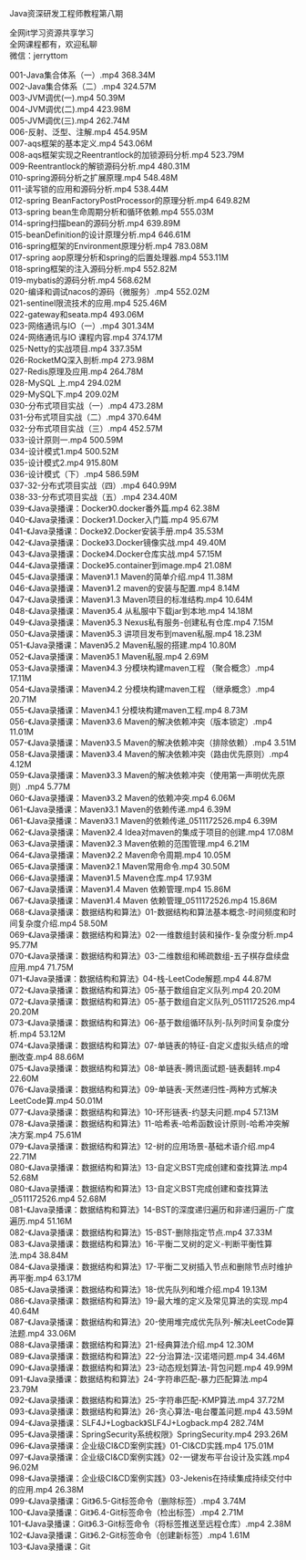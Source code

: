 Java资深研发工程师教程第八期

全网it学习资源共享学习<br>全网课程都有，欢迎私聊<br>微信：jerryttom<br>

001-Java集合体系（一）.mp4 368.34M<br> 002-Java集合体系（二）.mp4 324.57M<br> 003-JVM调优(一).mp4 50.39M<br> 004-JVM调优(二).mp4 423.98M<br> 005-JVM调优(三).mp4 262.74M<br> 006-反射、泛型、注解.mp4 454.95M<br> 007-aqs框架的基本定义.mp4 543.06M<br> 008-aqs框架实现之Reentrantlock的加锁源码分析.mp4 523.79M<br> 009-Reentrantlock的解锁源码分析.mp4 480.31M<br> 010-spring源码分析之扩展原理.mp4 548.48M<br> 011-读写锁的应用和源码分析.mp4 538.44M<br> 012-spring BeanFactoryPostProcessor的原理分析.mp4 649.82M<br> 013-spring bean生命周期分析和循环依赖.mp4 555.03M<br> 014-spring扫描bean的源码分析.mp4 639.89M<br> 015-beanDefinition的设计原理分析.mp4 646.61M<br> 016-spring框架的Environment原理分析.mp4 783.08M<br> 017-spring aop原理分析和spring的后置处理器.mp4 553.11M<br> 018-spring框架的注入源码分析.mp4 552.82M<br> 019-mybatis的源码分析.mp4 568.62M<br> 020-编译和调试nacos的源码（微服务）.mp4 552.02M<br> 021-sentinel限流技术的应用.mp4 525.46M<br> 022-gateway和seata.mp4 493.06M<br> 023-网络通讯与IO（一）.mp4 301.34M<br> 024-网络通讯与IO 课程内容.mp4 374.17M<br> 025-Netty的实战项目.mp4 337.35M<br> 026-RocketMQ深入剖析.mp4 273.98M<br> 027-Redis原理及应用.mp4 264.78M<br> 028-MySQL 上.mp4 294.02M<br> 029-MySQL下.mp4 209.02M<br> 030-分布式项目实战（一）.mp4 473.28M<br> 031-分布式项目实战（二）.mp4 370.64M<br> 032-分布式项目实战（三）.mp4 452.57M<br> 033-设计原则一.mp4 500.59M<br> 034-设计模式1.mp4 500.52M<br> 035-设计模式2.mp4 915.80M<br> 036-设计模式（下）.mp4 586.59M<br> 037-32-分布式项目实战（四）.mp4 640.99M<br> 038-33-分布式项目实战（五）.mp4 234.40M<br> 039-《Java录播课：Docker》0.docker番外篇.mp4 62.38M<br> 040-《Java录播课：Docker》1.Docker入门篇.mp4 95.67M<br> 041-《Java录播课：Docke》2.Docker安装手册.mp4 35.53M<br> 042-《Java录播课：Docke》3.Docker镜像实战.mp4 49.40M<br> 043-《Java录播课：Docke》4.Docker仓库实战.mp4 57.15M<br> 044-《Java录播课：Docke》5.container到image.mp4 21.08M<br> 045-《Java录播课：Maven》1.1 Maven的简单介绍.mp4 11.38M<br> 046-《Java录播课：Maven》1.2 maven的安装与配置.mp4 8.14M<br> 047-《Java录播课：Maven》1.3 Maven项目的标准结构.mp4 10.64M<br> 048-《Java录播课：Maven》5.4 从私服中下载jar到本地.mp4 14.18M<br> 049-《Java录播课：Maven》5.3 Nexus私有服务-创建私有仓库.mp4 7.15M<br> 050-《Java录播课：Maven》5.3 讲项目发布到maven私服.mp4 18.23M<br> 051-《Java录播课：Maven》5.2 Maven私服的搭建.mp4 10.80M<br> 052-《Java录播课：Maven》5.1 Maven私服.mp4 2.69M<br> 053-《Java录播课：Maven》4.3 分模块构建maven工程 （聚合概念）.mp4 17.11M<br> 054-《Java录播课：Maven》4.2 分模块构建maven工程 （继承概念）.mp4 20.71M<br> 055-《Java录播课：Maven》4.1 分模块构建maven工程.mp4 8.73M<br> 056-《Java录播课：Maven》3.6 Maven的解决依赖冲突（版本锁定）.mp4 11.01M<br> 057-《Java录播课：Maven》3.5 Maven的解决依赖冲突（排除依赖）.mp4 3.51M<br> 058-《Java录播课：Maven》3.4 Maven的解决依赖冲突（路由优先原则）.mp4 4.12M<br> 059-《Java录播课：Maven》3.3 Maven的解决依赖冲突（使用第一声明优先原则）.mp4 5.77M<br> 060-《Java录播课：Maven》3.2 Maven的依赖冲突.mp4 6.06M<br> 061-《Java录播课：Maven》3.1 Maven的依赖传递.mp4 6.39M<br> 061-《Java录播课：Maven》3.1 Maven的依赖传递_0511172526.mp4 6.39M<br> 062-《Java录播课：Maven》2.4 Idea对maven的集成于项目的创建.mp4 17.08M<br> 063-《Java录播课：Maven》2.3 Maven依赖的范围管理.mp4 6.21M<br> 064-《Java录播课：Maven》2.2 Maven命令周期.mp4 10.05M<br> 065-《Java录播课：Maven》2.1 Maven常用命令.mp4 30.50M<br> 066-《Java录播课：Maven》1.5 Maven仓库.mp4 17.93M<br> 067-《Java录播课：Maven》1.4 Maven 依赖管理.mp4 15.86M<br> 067-《Java录播课：Maven》1.4 Maven 依赖管理_0511172526.mp4 15.86M<br> 068-《Java录播课：数据结构和算法》01-数据结构和算法基本概念-时间频度和时间复杂度介绍.mp4 58.50M<br> 069-《Java录播课：数据结构和算法》02-一维数组封装和操作-复杂度分析.mp4 95.77M<br> 070-《Java录播课：数据结构和算法》03-二维数组和稀疏数组-五子棋存盘续盘应用.mp4 71.75M<br> 071-《Java录播课：数据结构和算法》04-栈-LeetCode解题.mp4 44.87M<br> 072-《Java录播课：数据结构和算法》05-基于数组自定义队列.mp4 20.20M<br> 072-《Java录播课：数据结构和算法》05-基于数组自定义队列_0511172526.mp4 20.20M<br> 073-《Java录播课：数据结构和算法》06-基于数组循环队列-队列时间复杂度分析.mp4 53.12M<br> 074-《Java录播课：数据结构和算法》07-单链表的特征-自定义虚拟头结点的增删改查.mp4 88.66M<br> 075-《Java录播课：数据结构和算法》08-单链表-腾讯面试题-链表翻转.mp4 22.60M<br> 076-《Java录播课：数据结构和算法》09-单链表-天然递归性-两种方式解决LeetCode算.mp4 50.01M<br> 077-《Java录播课：数据结构和算法》10-环形链表-约瑟夫问题.mp4 57.13M<br> 078-《Java录播课：数据结构和算法》11-哈希表-哈希函数设计原则-哈希冲突解决方案.mp4 75.61M<br> 079-《Java录播课：数据结构和算法》12-树的应用场景-基础术语介绍.mp4 22.71M<br> 080-《Java录播课：数据结构和算法》13-自定义BST完成创建和查找算法.mp4 52.68M<br> 080-《Java录播课：数据结构和算法》13-自定义BST完成创建和查找算法_0511172526.mp4 52.68M<br> 081-《Java录播课：数据结构和算法》14-BST的深度递归遍历和非递归遍历-广度遍历.mp4 51.16M<br> 082-《Java录播课：数据结构和算法》15-BST-删除指定节点.mp4 37.33M<br> 083-《Java录播课：数据结构和算法》16-平衡二叉树的定义-判断平衡性算法.mp4 38.84M<br> 084-《Java录播课：数据结构和算法》17-平衡二叉树插入节点和删除节点时维护再平衡.mp4 63.17M<br> 085-《Java录播课：数据结构和算法》18-优先队列和堆介绍.mp4 19.13M<br> 086-《Java录播课：数据结构和算法》19-最大堆的定义及常见算法的实现.mp4 40.64M<br> 087-《Java录播课：数据结构和算法》20-使用堆完成优先队列-解决LeetCode算法题.mp4 33.06M<br> 088-《Java录播课：数据结构和算法》21-经典算法介绍.mp4 12.30M<br> 089-《Java录播课：数据结构和算法》22-分治算法-汉诺塔问题.mp4 34.46M<br> 090-《Java录播课：数据结构和算法》23-动态规划算法-背包问题.mp4 49.99M<br> 091-《Java录播课：数据结构和算法》24-字符串匹配-暴力匹配算法.mp4 23.79M<br> 092-《Java录播课：数据结构和算法》25-字符串匹配-KMP算法.mp4 37.72M<br> 093-《Java录播课：数据结构和算法》26-贪心算法-电台覆盖问题.mp4 43.59M<br> 094-《Java录播课：SLF4J+Logback》SLF4J+Logback.mp4 282.74M<br> 095-《Java录播课：SpringSecurity系统权限》SpringSecurity.mp4 293.26M<br> 096-《Java录播课：企业级CI&amp;CD案例实践》01-CI&amp;CD实践.mp4 175.01M<br> 097-《Java录播课：企业级CI&amp;CD案例实践》02-一键发布平台设计及实践.mp4 96.02M<br> 098-《Java录播课：企业级CI&amp;CD案例实践》03-Jekenis在持续集成持续交付中的应用.mp4 26.38M<br> 099-《Java录播课：Git》6.5-Git标签命令（删除标签）.mp4 3.74M<br> 100-《Java录播课：Git》6.4-Git标签命令（检出标签）.mp4 2.71M<br> 101-《Java录播课：Git》6.3-Git标签命令（将标签推送至远程仓库）.mp4 2.38M<br> 102-《Java录播课：Git》6.2-Git标签命令（创建新标签）.mp4 1.61M<br> 103-《Java录播课：Git